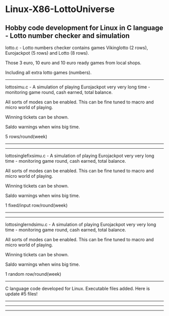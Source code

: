 # Linux-X86-LottoUniverse
Hobby code development for Linux in C language - Lotto number checker and simulation
---------------------------------------------------------------------------------------------------------------

lotto.c - Lotto numbers checker contains games Vikinglotto (2 rows), Eurojackpot (5 rows) and Lotto (8 rows).

Those 3 euro, 10 euro and 10 euro ready games from local shops.

Including all extra lotto games (numbers).

---------------------------------------------------------------------------------------------------------------

lottosimu.c - A simulation of playing Eurojackpot very very long time - monitoring game round, cash earned, total balance.

All sorts of modes can be enabled. This can be fine tuned to macro and micro world of playing. 

Winning tickets can be shown.

Saldo warnings when wins big time.

5 rows/round(week)

---------------------------------------------------------------------------------------------------------------

---------------------------------------------------------------------------------------------------------------

lottosinglefixsimu.c - A simulation of playing Eurojackpot very very long time - monitoring game round, cash earned, total balance.

All sorts of modes can be enabled. This can be fine tuned to macro and micro world of playing. 

Winning tickets can be shown.

Saldo warnings when wins big time.

1 fixed/input row/round(week)

---------------------------------------------------------------------------------------------------------------
---------------------------------------------------------------------------------------------------------------

lottosinglerndsimu.c - A simulation of playing Eurojackpot very very long time - monitoring game round, cash earned, total balance.

All sorts of modes can be enabled. This can be fine tuned to macro and micro world of playing. 

Winning tickets can be shown.

Saldo warnings when wins big time.

1 random row/round(week)

---------------------------------------------------------------------------------------------------------------

C language code developed for Linux. 
Executable files added.
Here is update #5 files!

---------------------------------------------------------------------------------------------------------------

---------------------------------------------------------------------------------------------------------------

---------------------------------------------------------------------------------------------------------------

